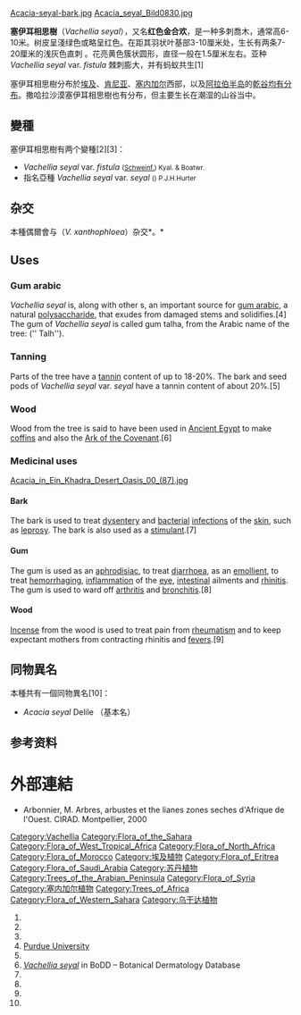 [Acacia-seyal-bark.jpg](https://zh.wikipedia.org/wiki/File:Acacia-seyal-bark.jpg "fig:Acacia-seyal-bark.jpg") [Acacia_seyal_Bild0830.jpg](https://zh.wikipedia.org/wiki/File:Acacia_seyal_Bild0830.jpg "fig:Acacia_seyal_Bild0830.jpg")

**塞伊耳相思樹**（*Vachellia seyal*），又名**红色金合欢**，是一种多刺喬木，通常高6-10米。树皮呈淺绿色或略呈红色。在距其羽状叶基部3-10厘米处，生长有两条7-20厘米的浅灰色直刺 。花亮黄色簇状圆形，直径一般在1.5厘米左右。亚种*Vachellia seyal* var. *fistula* 棘刺膨大，并有蚂蚁共生\[1\]

塞伊耳相思樹分布於[埃及](../Page/埃及.md "wikilink")、[肯尼亚](../Page/肯尼亚.md "wikilink")、[塞内加尔](../Page/塞内加尔.md "wikilink")西部，以及[阿拉伯半岛](../Page/阿拉伯半岛.md "wikilink")的[乾谷均有分布](https://zh.wikipedia.org/wiki/乾谷 "wikilink")。撒哈拉沙漠塞伊耳相思樹也有分布，但主要生长在潮湿的山谷当中。

## 變種

塞伊耳相思樹有两个變種\[2\]\[3\]：

  - *Vachellia seyal* var. *fistula* <small>([Schweinf.](../Page/格奥尔格·奥古斯特·施维因富特.md "wikilink")) Kyal. & Boatwr.</small>
  - 指名亞種 *Vachellia seyal* var. *seyal* <small>() P.J.H.Hurter</small>

## 杂交

本種偶爾會与（*V. xanthophloea*）杂交*。*

## Uses

### Gum arabic

*Vachellia seyal* is, along with other s, an important source for [gum arabic](../Page/阿拉伯膠.md "wikilink"), a natural [polysaccharide](../Page/多糖.md "wikilink"), that exudes from damaged stems and solidifies.\[4\] The gum of *Vachellia seyal* is called gum talha, from the Arabic name of the tree: ('' Talh'').

### Tanning

Parts of the tree have a [tannin](../Page/鞣质.md "wikilink") content of up to 18-20%. The bark and seed pods of *Vachellia seyal* var. *seyal* have a tannin content of about 20%.\[5\]

### Wood

Wood from the tree is said to have been used in [Ancient Egypt](../Page/古埃及.md "wikilink") to make [coffins](../Page/棺材.md "wikilink") and also the [Ark of the Covenant](../Page/約櫃.md "wikilink").\[6\]

### Medicinal uses

[Acacia_in_Ein_Khadra_Desert_Oasis_00_(87).jpg](https://zh.wikipedia.org/wiki/File:Acacia_in_Ein_Khadra_Desert_Oasis_00_\(87\).jpg "fig:Acacia_in_Ein_Khadra_Desert_Oasis_00_(87).jpg")

#### Bark

The bark is used to treat [dysentery](../Page/痢疾.md "wikilink") and [bacterial](../Page/细菌.md "wikilink") [infections](https://zh.wikipedia.org/wiki/感染 "wikilink") of the [skin](../Page/皮膚.md "wikilink"), such as [leprosy](../Page/麻风病.md "wikilink"). The bark is also used as a [stimulant](../Page/兴奋剂.md "wikilink").\[7\]

#### Gum

The gum is used as an [aphrodisiac](../Page/春药.md "wikilink"), to treat [diarrhoea](../Page/腹瀉.md "wikilink"), as an [emollient](https://zh.wikipedia.org/wiki/潤膚膏 "wikilink"), to treat [hemorrhaging](../Page/出血.md "wikilink"), [inflammation](../Page/炎症.md "wikilink") of the [eye](../Page/人眼.md "wikilink"), [intestinal](../Page/消化道.md "wikilink") ailments and [rhinitis](../Page/鼻炎.md "wikilink"). The gum is used to ward off [arthritis](../Page/关节炎.md "wikilink") and [bronchitis](../Page/支气管炎.md "wikilink").\[8\]

#### Wood

[Incense](../Page/香.md "wikilink") from the wood is used to treat pain from [rheumatism](https://zh.wikipedia.org/wiki/风湿 "wikilink") and to keep expectant mothers from contracting rhinitis and [fevers](../Page/发热.md "wikilink").\[9\]

## 同物異名

本種共有一個同物異名\[10\]：

  - *Acacia seyal* Delile （基本名）

## 参考资料

# 外部連結

  - Arbonnier, M. Arbres, arbustes et the lianes zones seches d'Afrique de l'Ouest. CIRAD. Montpellier, 2000

[Category:Vachellia](https://zh.wikipedia.org/wiki/Category:Vachellia "wikilink") [Category:Flora_of_the_Sahara](https://zh.wikipedia.org/wiki/Category:Flora_of_the_Sahara "wikilink") [Category:Flora_of_West_Tropical_Africa](https://zh.wikipedia.org/wiki/Category:Flora_of_West_Tropical_Africa "wikilink") [Category:Flora_of_North_Africa](https://zh.wikipedia.org/wiki/Category:Flora_of_North_Africa "wikilink") [Category:Flora_of_Morocco](https://zh.wikipedia.org/wiki/Category:Flora_of_Morocco "wikilink") [Category:埃及植物](https://zh.wikipedia.org/wiki/Category:埃及植物 "wikilink") [Category:Flora_of_Eritrea](https://zh.wikipedia.org/wiki/Category:Flora_of_Eritrea "wikilink") [Category:Flora_of_Saudi_Arabia](https://zh.wikipedia.org/wiki/Category:Flora_of_Saudi_Arabia "wikilink") [Category:苏丹植物](https://zh.wikipedia.org/wiki/Category:苏丹植物 "wikilink") [Category:Trees_of_the_Arabian_Peninsula](https://zh.wikipedia.org/wiki/Category:Trees_of_the_Arabian_Peninsula "wikilink") [Category:Flora_of_Syria](https://zh.wikipedia.org/wiki/Category:Flora_of_Syria "wikilink") [Category:塞内加尔植物](https://zh.wikipedia.org/wiki/Category:塞内加尔植物 "wikilink") [Category:Trees_of_Africa](https://zh.wikipedia.org/wiki/Category:Trees_of_Africa "wikilink") [Category:Flora_of_Western_Sahara](https://zh.wikipedia.org/wiki/Category:Flora_of_Western_Sahara "wikilink") [Category:乌干达植物](https://zh.wikipedia.org/wiki/Category:乌干达植物 "wikilink")

1.
2.
3.
4.  [Purdue University](http://www.hort.purdue.edu/newcrop/duke_energy/Acacia_seyal.html)
5.
6.  [*Vachellia seyal*](http://www.botanical-dermatology-database.info/BotDermFolder/LEGU-12.html#Vachellia%20seyal) in BoDD – Botanical Dermatology Database
7.
8.
9.
10.